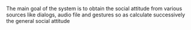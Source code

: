 The main goal of the system is to obtain the social attitude from various sources like dialogs, audio file and gestures so as calculate successively the general social attitude